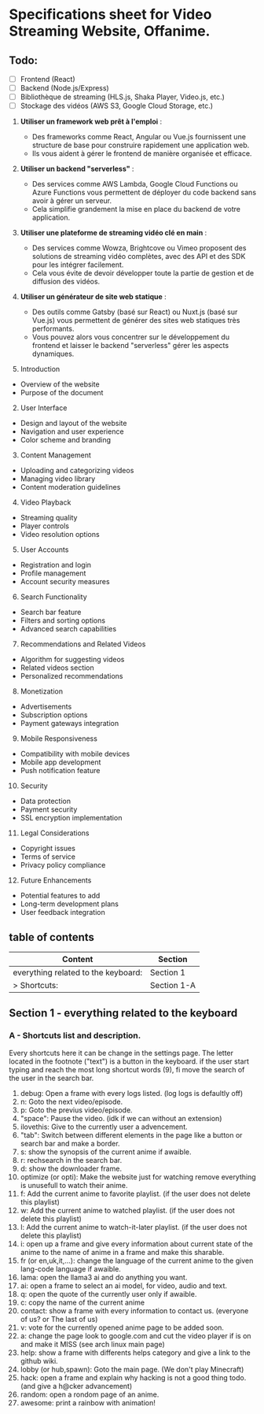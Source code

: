 # Specifications sheet for Video Streaming Website, Offanime.

## Todo:

- [ ] Frontend (React)
- [ ] Backend (Node.js/Express)
- [ ] Bibliothèque de streaming (HLS.js, Shaka Player, Video.js, etc.)
- [ ] Stockage des vidéos (AWS S3, Google Cloud Storage, etc.)

1. **Utiliser un framework web prêt à l'emploi** :
   - Des frameworks comme React, Angular ou Vue.js fournissent une structure de base pour construire rapidement une application web.
   - Ils vous aident à gérer le frontend de manière organisée et efficace.

2. **Utiliser un backend "serverless"** :
   - Des services comme AWS Lambda, Google Cloud Functions ou Azure Functions vous permettent de déployer du code backend sans avoir à gérer un serveur.
   - Cela simplifie grandement la mise en place du backend de votre application.

3. **Utiliser une plateforme de streaming vidéo clé en main** :
   - Des services comme Wowza, Brightcove ou Vimeo proposent des solutions de streaming vidéo complètes, avec des API et des SDK pour les intégrer facilement.
   - Cela vous évite de devoir développer toute la partie de gestion et de diffusion des vidéos.

4. **Utiliser un générateur de site web statique** :
   - Des outils comme Gatsby (basé sur React) ou Nuxt.js (basé sur Vue.js) vous permettent de générer des sites web statiques très performants.
   - Vous pouvez alors vous concentrer sur le développement du frontend et laisser le backend "serverless" gérer les aspects dynamiques.


1. Introduction
- Overview of the website
- Purpose of the document

2. User Interface
- Design and layout of the website
- Navigation and user experience
- Color scheme and branding

3. Content Management
- Uploading and categorizing videos
- Managing video library
- Content moderation guidelines

4. Video Playback
- Streaming quality
- Player controls
- Video resolution options

5. User Accounts
- Registration and login
- Profile management
- Account security measures

6. Search Functionality
- Search bar feature
- Filters and sorting options
- Advanced search capabilities

7. Recommendations and Related Videos
- Algorithm for suggesting videos
- Related videos section
- Personalized recommendations

8. Monetization
- Advertisements
- Subscription options
- Payment gateways integration

9. Mobile Responsiveness
- Compatibility with mobile devices
- Mobile app development
- Push notification feature

10. Security
- Data protection
- Payment security
- SSL encryption implementation

11. Legal Considerations
- Copyright issues
- Terms of service
- Privacy policy compliance

12. Future Enhancements
- Potential features to add
- Long-term development plans
- User feedback integration

## table of contents

| Content | Section |
| - | - |
| everything related to the keyboard: | Section 1 |
| > Shortcuts: | Section 1-A |

## Section 1 - everything related to the keyboard

### A - Shortcuts list and description.

Every shortcuts here it can be change in the settings page. The letter located in the footnote ("text") is a button in the keyboard. if the user start typing and reach the most long shortcut words (9), fi move the search of the user in the search bar.

1. debug: Open a frame with every logs listed. (log logs is defaultly off)
2. n: Goto the next video/episode.
3. p: Goto the previus video/episode.
4. "space": Pause the video. (idk if we can without an extension)
5. ilovethis: Give to the currently user a advencement.
6. "tab": Switch between different elements in the page like a button or search bar and make a border.
7. s: show the synopsis of the current anime if awaible.
8. r: rechsearch in the search bar.
9. d: show the downloader frame.
10. optimize (or opti): Make the website just for watching remove everything is unusefull to watch their anime.
11. f: Add the current anime to favorite playlist. (if the user does not delete this playlist)
12. w: Add the current anime to watched playlist. (if the user does not delete this playlist)
13. l: Add the current anime to watch-it-later playlist. (if the user does not delete this playlist)
14. i: open up a frame and give every information about current state of the anime to the name of anime in a frame and make this sharable.
15. fr (or en,uk,it,...): change the language of the current anime to the given lang-code language if awaible.
16. lama: open the llama3 ai and do anything you want.
17. ai: open a frame to select an ai model, for video, audio and text.
18. q: open the quote of the currently user only if awaible.
19. c: copy the name of the current anime
20. contact: show a frame with every information to contact us. (everyone of us? or The last of us)
21. v: vote for the currently opened anime page to be added soon.
22. a: change the page look to google.com and cut the video player if is on and make it MISS (see arch linux main page)
23. help: show a frame with differents helps category and give a link to the github wiki.
24. lobby (or hub,spawn): Goto the main page. (We don't play Minecraft)
25. hack: open a frame and explain why hacking is not a good thing todo. (and give a h@cker advancement)
26. random: open a rondom page of an anime.
27. awesome: print a rainbow with animation!






